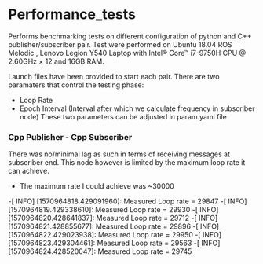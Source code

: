 # Performance_tests
Performs benchmarking tests on different configuration of python and C++ publisher/subscriber pair.
Test were performed on Ubuntu 18.04 ROS Melodic , Lenovo Legion Y540 Laptop with Intel® Core™ i7-9750H CPU @ 2.60GHz × 12 and 16GB RAM.

Launch files have been provided to start each pair.
There are two paramaters that control the testing phase:
- Loop Rate
- Epoch Interval (Interval after which we calculate frequency in subscriber node)
These two parameters can be adjusted in param.yaml file

### Cpp Publisher - Cpp Subscriber
There was no/minimal lag as such in terms of receiving messages at subscriber end. This node however is limited by the maximum 
loop rate it can achieve. 
- The maximum rate I could achieve was ~30000

-[ INFO] [1570964818.429091960]: Measured Loop rate = 29847
-[ INFO] [1570964819.429338610]: Measured Loop rate = 29930
-[ INFO] [1570964820.428641837]: Measured Loop rate = 29712
-[ INFO] [1570964821.428855677]: Measured Loop rate = 29896
-[ INFO] [1570964822.429023938]: Measured Loop rate = 29950
-[ INFO] [1570964823.429304461]: Measured Loop rate = 29563
-[ INFO] [1570964824.428520047]: Measured Loop rate = 29745




